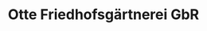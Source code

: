 ---
title: "Otte Friedhofsgärtnerei GbR"
url: /bremen/otte-friedhofsgaertnerei-gbr/
shop: Blumen
---